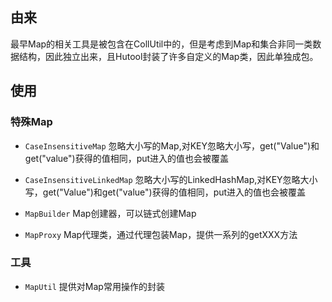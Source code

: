 ## 由来

最早Map的相关工具是被包含在CollUtil中的，但是考虑到Map和集合非同一类数据结构，因此独立出来，且Hutool封装了许多自定义的Map类，因此单独成包。

## 使用

### 特殊Map

- `CaseInsensitiveMap` 忽略大小写的Map,对KEY忽略大小写，get("Value")和get("value")获得的值相同，put进入的值也会被覆盖

- `CaseInsensitiveLinkedMap` 忽略大小写的LinkedHashMap,对KEY忽略大小写，get("Value")和get("value")获得的值相同，put进入的值也会被覆盖

- `MapBuilder` Map创建器，可以链式创建Map

- `MapProxy` Map代理类，通过代理包装Map，提供一系列的getXXX方法


### 工具
- `MapUtil` 提供对Map常用操作的封装


